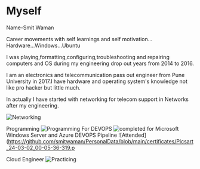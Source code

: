 # Myself
Name-Smit Waman

Career movements with self learnings and self motivation...
Hardware...Windows...Ubuntu

I was playing,formatting,configuring,troubleshooting and repairing computers and OS during my engineering drop out years from 2014 to 2016.


I am an electronics and telecommunication pass out engineer from Pune University in 2017.I have hardware and operating system's knowledge not like pro hacker but little much.

In actually I have started with networking for telecom support in
Networks after my engineering.

![Networking](https://github.com/smitwaman/PersonalData/blob/main/Picsart_24-03-02_00-56-12-384.png)

Programming
![Programming](https://github.com/smitwaman/PersonalData/blob/main/certificates/Picsart_24-03-01_23-54-21-316.png)
For DEVOPS
![completed](https://github.com/smitwaman/PersonalData/blob/main/certificates/Picsart_24-03-02_00-03-17-462.png)
for Microsoft Windows Server and Azure DEVOPS Pipeline 
![Attended](https://github.com/smitwaman/PersonalData/blob/main/certificates/Picsart_24-03-02_00-05-36-319.p

Cloud Engineer
![Practicing](https://github.com/smitwaman/PersonalData/blob/main/certificates/Picsart_24-03-01_23-27-20-456.png)
